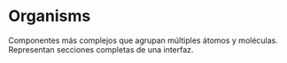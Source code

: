 # Organisms

Componentes más complejos que agrupan múltiples átomos y moléculas. Representan secciones completas
de una interfaz.
